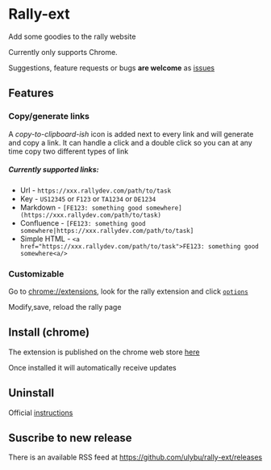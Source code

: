 <style>
underline {
	text-decoration: underline;
}
</style>

# Rally-ext

Add some goodies to the rally website

Currently only supports Chrome.

Suggestions, feature requests or bugs **are welcome** as [issues](https://github.com/ulybu/rally-ext/issues)

## Features

### Copy/generate links

A _copy-to-clipboard-ish_ icon is added next to every link and will generate and copy a link.
It can handle a click and a double click so you can at any time copy two different types of link

##### Currently supported links:

* Url - `https://xxx.rallydev.com/path/to/task`
* Key - `US12345` or `F123` or `TA1234` or `DE1234`
* Markdown - `[FE123: something good somewhere](https://xxx.rallydev.com/path/to/task)`
* Confluence - `[FE123: something good somewhere|https://xxx.rallydev.com/path/to/task]`
* Simple HTML - `<a href="https://xxx.rallydev.com/path/to/task">FE123: something good somewhere<a/>`

### Customizable

Go to [chrome://extensions](chrome://extensions), look for the rally extension and click <underline>`options`</underline>

Modify,save, reload the rally page 

## Install (chrome)
The extension is published on the chrome web store [here](https://chrome.google.com/webstore/detail/rally/gaoglodjegfcmjckjagjhbollbibjjnf/related)

Once installed it will automatically receive updates


## Uninstall
Official [instructions](https://support.google.com/chrome/answer/167997?hl=en-GB)

## Suscribe to new release
There is an available RSS feed at https://github.com/ulybu/rally-ext/releases